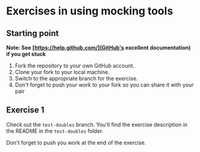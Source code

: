 # Exercises in using mocking tools

## Starting point

**Note: See [https://help.github.com/](GitHub's excellent documentation) if you get stuck**

  1. Fork the repository to your own GitHub account.
  2. Clone your fork to your local machine.
  3. Switch to the appropriate branch for the exercise.
  4. Don't forget to push your work to your fork so you can share it with your pair

## Exercise 1

Check out the `test-doubles` branch. You'll find the exercise description in the README in the `test-doubles` folder.

Don't forget to push you work at the end of the exercise.
